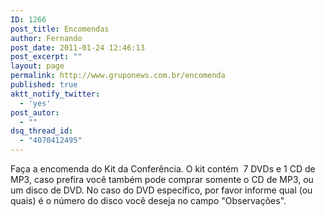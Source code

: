 ```yaml
---
ID: 1266
post_title: Encomendas
author: Fernando
post_date: 2011-01-24 12:46:13
post_excerpt: ""
layout: page
permalink: http://www.gruponews.com.br/encomenda
published: true
aktt_notify_twitter:
  - 'yes'
post_autor:
  - ""
dsq_thread_id:
  - "4070412495"
---
```

Faça a encomenda do Kit da Conferência. O kit contém  7 DVDs e 1 CD de MP3, caso prefira você também pode comprar somente o CD de MP3, ou um disco de DVD. No caso do DVD específico, por favor informe qual (ou quais) é o número do disco você deseja no campo "Observações".
<div id="_mcePaste"><!--cforms name="Encomenda - DVD 2009"--></div>